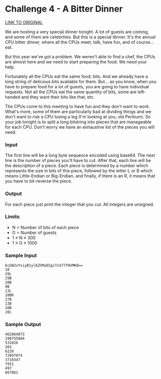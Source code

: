 # Challenge 4 - A Bitter Dinner

[LINK TO ORIGINAL](https://contest.tuenti.net/Challenges?id=4)

We are hosting a very special dinner tonight. A lot of guests are coming, and some of them are celebrities. But this is a special dinner. It's the annual CPU bitter dinner, where all the CPUs meet, talk, have fun, and of course... eat.

But this year we've got a problem. We weren't able to find a chef, the CPUs are almost here and we need to start preparing the food. We need your help.

Fortunately all the CPUs eat the same food; bits. And we already have a long string of delicious bits available for them. But... as you know, when you have to prepare food for a lot of guests, you are going to have individual requests. Not all the CPUs eat the same quantity of bits, some are left-handed and they want their bits like that, etc.

The CPUs come to this meeting to have fun and they don't want to work. What's more, some of them are particularly bad at dividing things and we don't want to risk a CPU losing a leg (I'm looking at you, old Pentium). So your job tonight is to split a long bitstring into pieces that are manageable for each CPU. Don't worry we have an exhaustive list of the pieces you will need.

### Input

The first line will be a long byte sequence encoded using base64.
The next line is the number of pieces you'll have to cut.
After that, each line will be the description of a piece. Each piece is determined by a number which represents the size in bits of this piece, followed by the letter L or B which means Little-Endian or Big-Endian, and finally, if there is an R, it means that you have to bit-reverse the piece.

### Output

For each piece just print the integer that you cut. All integers are unsigned.

### Limits

* N = Number of bits of each piece
* G = Number of guests
* 1 ≤ N ≤ 300
* 1 ≤ G ≤ 1000

### Sample Input

```
6cGW2vYxiyB1yl6ZhMuDIgcTsX77fHVMKQ==
10
29L
29B
20B
9B
13L
28BR
27B
13B
10B
20L
```

### Sample Output

```
462864873
198755884
531826
303
6220
72097074
3710347
7931
497
667861
```
